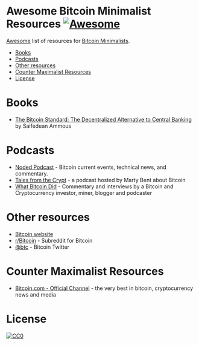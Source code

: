 Awesome Bitcoin Minimalist Resources [![Awesome](https://cdn.rawgit.com/sindresorhus/awesome/d7305f38d29fed78fa85652e3a63e154dd8e8829/media/badge.svg)](https://github.com/sindresorhus/awesome)
=============

[Awesome](https://github.com/sindresorhus/awesome) list of resources for [Bitcoin Minimalists](https://www.investopedia.com/terms/b/bitcoin-maximalism.asp).

- [Books](#books)
- [Podcasts](#podcasts)
- [Other resources](#other-resources)
- [Counter Maximalist Resources](#counter-maximalist-resources)
- [License](#license)

# Books

- [The Bitcoin Standard: The Decentralized Alternative to Central Banking](https://www.amazon.co.uk/Bitcoin-Standard-Decentralized-Alternative-Central/dp/1119473861) by Saifedean Ammous

# Podcasts

- [Noded Podcast](https://noded.org/) - Bitcoin current events, technical news, and commentary.
- [Tales from the Crypt](https://talesfromthecrypt.libsyn.com/website) - a podcast hosted by Marty Bent about Bitcoin
- [What Bitcoin Did](https://www.whatbitcoindid.com/podcast/) - Commentary and interviews by a Bitcoin and Cryptocurrency investor, miner, blogger and podcaster

# Other resources

- [Bitcoin website](https://bitcoin.org/)
- [r/Bitcoin](https://www.reddit.com/r/Bitcoin/) - Subreddit for Bitcoin
- [@btc](https://twitter.com/btc) - Bitcoin Twitter

# Counter Maximalist Resources

- [Bitcoin.com - Official Channel](https://www.youtube.com/channel/UCetxkZolEBHX47BqtZktbkg) - the very best in bitcoin, cryptocurrency news and media

# License

[![CC0](http://i.creativecommons.org/p/zero/1.0/88x31.png)](http://creativecommons.org/publicdomain/zero/1.0/)
